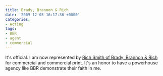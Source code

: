 ```yaml
---
title: Brady, Brannon & Rich
date: '2009-12-03 16:17:36 +0000'
categories:
- Acting
tags:
- BBR
- agent
- commercial
---
```


It's official. I am now represented by [Rich Smith of Brady, Brannon &
Rich](http://bbrtalentagency.com) for commercial and commercial print. It's an
honor to have a powerhouse agency like BBR demonstrate their faith in me.
